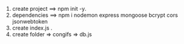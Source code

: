 1. create project ==> npm init -y.
2. dependencies ==> npm i nodemon express mongoose bcrypt cors jsonwebtoken
3. create index.js .
4. create folder => congifs => db.js